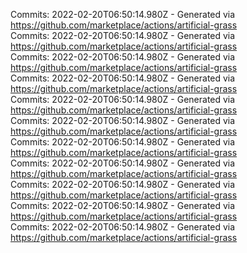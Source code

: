 Commits: 2022-02-20T06:50:14.980Z - Generated via https://github.com/marketplace/actions/artificial-grass
<br>
Commits: 2022-02-20T06:50:14.980Z - Generated via https://github.com/marketplace/actions/artificial-grass
<br>
Commits: 2022-02-20T06:50:14.980Z - Generated via https://github.com/marketplace/actions/artificial-grass
<br>
Commits: 2022-02-20T06:50:14.980Z - Generated via https://github.com/marketplace/actions/artificial-grass
<br>
Commits: 2022-02-20T06:50:14.980Z - Generated via https://github.com/marketplace/actions/artificial-grass
<br>
Commits: 2022-02-20T06:50:14.980Z - Generated via https://github.com/marketplace/actions/artificial-grass
<br>
Commits: 2022-02-20T06:50:14.980Z - Generated via https://github.com/marketplace/actions/artificial-grass
<br>
Commits: 2022-02-20T06:50:14.980Z - Generated via https://github.com/marketplace/actions/artificial-grass
<br>
Commits: 2022-02-20T06:50:14.980Z - Generated via https://github.com/marketplace/actions/artificial-grass
<br>
Commits: 2022-02-20T06:50:14.980Z - Generated via https://github.com/marketplace/actions/artificial-grass
<br>
Commits: 2022-02-20T06:50:14.980Z - Generated via https://github.com/marketplace/actions/artificial-grass
<br>
